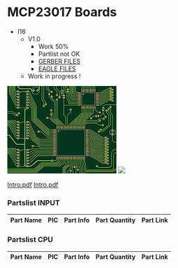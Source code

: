 # MCP23017 Boards
+ I16
	+ V1.0
		* Work 50%
		* Partlist not OK
		* [GERBER FILES](https://github.com/Backkevin/My_LEGO_Project/tree/master/MCP23017%20Boards/I16/GERBER%20FILES)
		* [EAGLE FILES](https://github.com/Backkevin/My_LEGO_Project/tree/master/MCP23017%20Boards/I16/EAGLE)
	+ Work in progress !
<img src="https://github.com/Backkevin/My_LEGO_Project/blob/master/MCP23017 Boards/I16/IMAGE/CPU3.jpg">
<img src="https://github.com/Backkevin/My_LEGO_Project/blob/master/MCP23017 Boards/I16/IMAGE/INPUT2.jpg">

[Intro.pdf](https://github.com/Backkevin/My_LEGO_Project/blob/master/MCP23017%20Boards/I16/EAGLE/CPU_v3_0_b.pdf)
[Intro.pdf](https://github.com/Backkevin/My_LEGO_Project/blob/master/MCP23017%20Boards/I16/EAGLE/MCP23017_I16_v1_0_b.pdf)

### Partslist INPUT
                    
  Part Name   |      PIC      |   Part Info            | Part Quantity |   Part Link 
------------- | ------------- | ---------------------- | ------------- | -------------


 

### Partslist CPU
                    
  Part Name   |      PIC      |   Part Info            | Part Quantity |   Part Link 
------------- | ------------- | ---------------------- | ------------- | -------------



